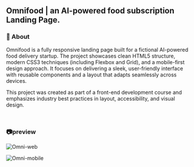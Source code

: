 ## Omnifood | an AI-powered food subscription Landing Page.

### 📖 About
Omnifood is a fully responsive landing page built for a fictional AI-powered food delivery startup. The project showcases clean HTML5 structure, modern CSS3 techniques (including Flexbox and Grid), and a mobile-first design approach. It focuses on delivering a sleek, user-friendly interface with reusable components and a layout that adapts seamlessly across devices.

This project was created as part of a front-end development course and emphasizes industry best practices in layout, accessibility, and visual design.

</br>

### 📷preview

![Omni-web](https://github.com/user-attachments/assets/c6c4f8a2-fd0d-4199-a3a2-9f10cf9a2b11)

![Omni-mobile](https://github.com/user-attachments/assets/c91be455-a838-4818-b76b-275ab14372d8)
